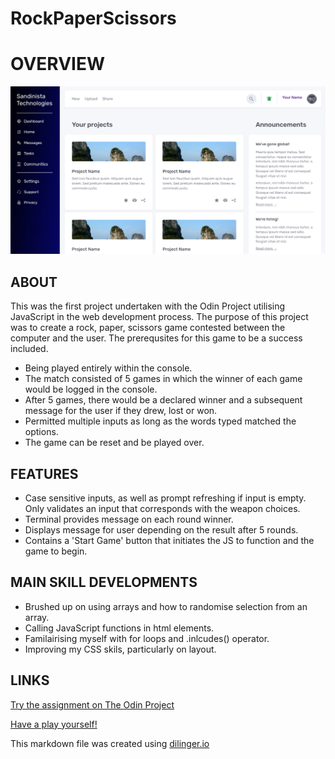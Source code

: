 # RockPaperScissors

# OVERVIEW

![](https://github.com/GangOfFour199/Dashboard/blob/main/SandinistaDashboard.png)



## ABOUT
This was the first project undertaken with the Odin Project utilising JavaScript in the web development process. The purpose of this project was to create a rock, paper, scissors game contested between the computer and the user. The prerequsites for this game to be a success included.

- Being played entirely within the console.
- The match consisted of 5 games in which the winner of each game would be logged in the console.
- After 5 games, there would be a declared winner and a subsequent message for the user if they drew, lost or won.
- Permitted multiple inputs as long as the words typed matched the options.
- The game can be reset and be played over.

## FEATURES

- Case sensitive inputs, as well as prompt refreshing if input is empty. Only validates an input that corresponds with the weapon choices.
- Terminal provides message on each round winner.
- Displays message for user depending on the result after 5 rounds.
- Contains a 'Start Game' button that initiates the JS to function and the game to begin.

## MAIN SKILL DEVELOPMENTS

- Brushed up on using arrays and how to randomise selection from an array.
- Calling JavaScript functions in html elements.
- Familairising myself with for loops and .inlcudes() operator.
- Improving my CSS skils, particularly on layout.

## LINKS

[Try the assignment on The Odin Project](https://www.theodinproject.com/lessons/foundations-rock-paper-scissors)

[Have a play yourself!](https://gangoffour199.github.io/RockPaperScissors/)

This markdown file was created using [dilinger.io](https://dillinger.io/)
